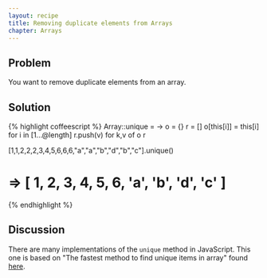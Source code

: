 ```yaml
---
layout: recipe
title: Removing duplicate elements from Arrays
chapter: Arrays
---
```

## Problem

You want to remove duplicate elements from an array.

## Solution

{% highlight coffeescript %}
Array::unique = ->
  o = {}
  r = []
  o[this[i]] = this[i] for i in [1...@length]
  r.push(v) for k,v of o
  r

[1,1,2,2,2,3,4,5,6,6,6,"a","a","b","d","b","c"].unique()
# => [ 1, 2, 3, 4, 5, 6, 'a', 'b', 'd', 'c' ]
{% endhighlight %}

## Discussion

There are many implementations of the `unique` method in JavaScript. This one is based on "The fastest method to find unique items in array" found [here](http://www.shamasis.net/2009/09/fast-algorithm-to-find-unique-items-in-javascript-array/).
